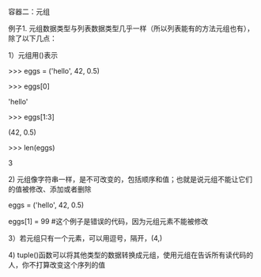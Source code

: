 容器二：元组

例子1. 元组数据类型与列表数据类型几乎一样（所以列表能有的方法元组也有），除了以下几点：

1）元组用\(\)表示

&gt;&gt;&gt; eggs = \('hello', 42, 0.5\)

&gt;&gt;&gt; eggs\[0\]

'hello'

&gt;&gt;&gt; eggs\[1:3\]

\(42, 0.5\)

&gt;&gt;&gt; len\(eggs\)

3

2\) 元组像字符串一样，是不可改变的，包括顺序和值；也就是说元组不能让它们的值被修改、添加或者删除

eggs = \('hello', 42, 0.5\)

eggs\[1\] = 99 \#这个例子是错误的代码，因为元组元素不能被修改

3）若元组只有一个元素，可以用逗号，隔开，\(4,\)

4\) tuple\(\)函数可以将其他类型的数据转换成元组，使用元组在告诉所有读代码的人，你不打算改变这个序列的值




